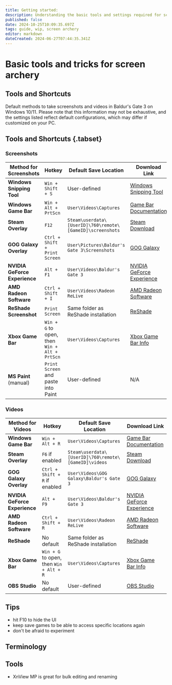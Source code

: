 ```yaml
---
title: Getting started:
description: Understanding the basic tools and settings required for screen archery
published: false
date: 2024-10-25T10:09:35.697Z
tags: guide, wip, screen archery
editor: markdown
dateCreated: 2024-06-27T07:44:35.341Z
---
```


# Basic tools and tricks for screen archery

## Tools and Shortcuts
Default methods to take screenshots and videos in Baldur's Gate 3 on Windows 10/11. Please note that this information may not be exhaustive, and the settings listed reflect default configurations, which may differ if customized on your PC.
## Tools and Shortcuts {.tabset}

### Screenshots
|Method for Screenshots       |Hotkey                                      |Default Save Location                                    |Download Link                                                                                                                                         |
|-----------------------------|--------------------------------------------|---------------------------------------------------------|------------------------------------------------------------------------------------------------------------------------------------------------------|
|**Windows Snipping Tool**    |`Win + Shift + S`                           |User-defined                                             |[Windows Snipping Tool](https://support.microsoft.com/en-us/windows/use-snipping-tool-to-capture-screenshots-00246869-3b5a-5bd9-5fb9-ec24b77f7a22)    |
|**Windows Game Bar**         |`Win + Alt + PrtScn`                        |`User\Videos\Captures`                                   |[Game Bar Documentation](https://support.microsoft.com/en-us/windows/record-clips-of-pc-games-with-xbox-game-bar-33bbd7d2-d14e-2d77-2584-e8b3cc2dd326)|
|**Steam Overlay**            |`F12`                                       |`Steam\userdata\[UserID]\760\remote\[GameID]\screenshots`|[Steam Download](https://store.steampowered.com/about/)                                                                                               |
|**GOG Galaxy Overlay**       |`Ctrl + Shift + Print Screen`               |`User\Pictures\Baldur's Gate 3\Screenshots`              |[GOG Galaxy](https://www.gog.com/galaxy)                                                                                                              |
|**NVIDIA GeForce Experience**|`Alt + F1`                                  |`User\Videos\Baldur's Gate 3`                            |[NVIDIA GeForce Experience](https://www.nvidia.com/en-us/geforce/geforce-experience/ )                                                                |
|**AMD Radeon Software**      |`Ctrl + Shift + I`                          |`User\Videos\Radeon ReLive`                              |[AMD Radeon Software](https://www.amd.com/en/support)                                                                                                 |
|**ReShade Screenshot**       |`Print Screen`                              |Same folder as ReShade installation                      |[ReShade](https://reshade.me/)                                                                                                                        |
|**Xbox Game Bar**            |`Win + G` to open, then `Win + Alt + PrtScn`|`User\Videos\Captures`                                   |[Xbox Game Bar Info](https://support.xbox.com/en-US/help/friends-social-activity/share-socialize/game-bar-overview)                                   |
|**MS Paint** (manual)        |`Print Screen` and paste into Paint         |User-defined                                             |N/A                                                                                                                                                   |


### Videos
|Method for Videos            |Hotkey                                 |Default Save Location                               |Download Link                                                                                                                                         |
|-----------------------------|---------------------------------------|----------------------------------------------------|------------------------------------------------------------------------------------------------------------------------------------------------------|
|**Windows Game Bar**         |`Win + Alt + R`                        |`User\Videos\Captures`                              |[Game Bar Documentation](https://support.microsoft.com/en-us/windows/record-clips-of-pc-games-with-xbox-game-bar-33bbd7d2-d14e-2d77-2584-e8b3cc2dd326)|
|**Steam Overlay**            |`F6` if enabled                        |`Steam\userdata\[UserID]\760\remote\[GameID]\videos`|[Steam Download](https://store.steampowered.com/about/)                                                                                               |
|**GOG Galaxy Overlay**       |`Ctrl + Shift + R` if enabled          |`User\Videos\GOG Galaxy\Baldur's Gate 3`            |[GOG Galaxy](https://www.gog.com/galaxy)                                                                                                              |
|**NVIDIA GeForce Experience**|`Alt + F9`                             |`User\Videos\Baldur's Gate 3`                       |[NVIDIA GeForce Experience](https://www.nvidia.com/en-us/geforce/geforce-experience/)                                                                 |
|**AMD Radeon Software**      |`Ctrl + Shift + R`                     |`User\Videos\Radeon ReLive`                         |[AMD Radeon Software](https://www.amd.com/en/support)                                                                                                 |
|**ReShade**                  |No default                             |Same folder as ReShade installation                 |[ReShade](https://reshade.me/)                                                                                                                        |
|**Xbox Game Bar**            |`Win + G` to open, then `Win + Alt + R`|`User\Videos\Captures`                              |[Xbox Game Bar Info](https://support.xbox.com/en-US/help/friends-social-activity/share-socialize/game-bar-overview)                                   |
|**OBS Studio**               |No default                             |User-defined                                        |[OBS Studio](https://obsproject.com/)                                                                                                                 |


## Tips

- hit F10 to hide the UI
- keep save games to be able to access specific locations again
- don't be afraid to experiment

## Terminology


## Tools
- XnView MP is great for bulk editing and renaming
